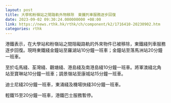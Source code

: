 ```yaml
---
layout: post
title: 大學和粉嶺站之間路軌外物移除　東鐵列車服務逐步回復
date: 2023-09-02 09:30:24.000000000 +08:00
link: https://news.rthk.hk/rthk/ch/component/k2/1716410-20230902.htm
categories: rthk
---
```


港鐵表示，在大學站和粉嶺站之間阻礙路軌的外來物件已被移除，東鐵綫列車服務逐步回復。現時東鐵綫金鐘站至羅湖站10分鐘一班車；金鐘站至落馬洲站20分鐘一班車。

至於屯馬綫、荃灣綫、觀塘綫、港島綫及南港島綫10分鐘一班車。將軍澳綫北角站至寶琳站10分鐘一班車；調景嶺站至康城站15分鐘一班車。

迪士尼綫20分鐘一班車，東涌綫及機場快綫30分鐘一班車。

輕鐵15至20分鐘一班車，港鐵巴士服務暫停。

